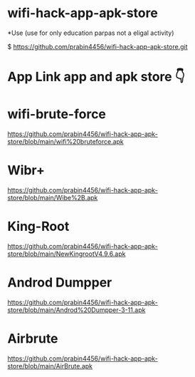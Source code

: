 # wifi-hack-app-apk-store
*Use
(use for only education parpas not a eligal activity)

$ https://github.com/prabin4456/wifi-hack-app-apk-store.git

# App Link app and apk store 👇

# wifi-brute-force

https://github.com/prabin4456/wifi-hack-app-apk-store/blob/main/wifi%20bruteforce.apk

# Wibr+

https://github.com/prabin4456/wifi-hack-app-apk-store/blob/main/Wibe%2B.apk

# King-Root

https://github.com/prabin4456/wifi-hack-app-apk-store/blob/main/NewKingrootV4.9.6.apk

# Androd Dumpper

https://github.com/prabin4456/wifi-hack-app-apk-store/blob/main/Androd%20Dumpper-3-11.apk

# Airbrute

https://github.com/prabin4456/wifi-hack-app-apk-store/blob/main/AirBrute.apk
